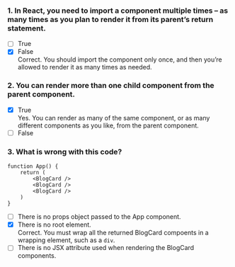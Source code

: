 ### 1. In React, you need to import a component multiple times – as many times as you plan to render it from its parent’s return statement.

- [ ] True
- [x] False <br>
      Correct. You should import the component only once, and then you’re allowed to render it as many times as needed.

### 2. You can render more than one child component from the parent component.

- [x] True <br>
      Yes. You can render as many of the same component, or as many different components as you like, from the parent component.
- [ ] False

### 3. W​hat is wrong with this code?

```
function App() {
    return (
        <BlogCard />
        <BlogCard />
        <BlogCard />
    )
}
```

- [ ] T​here is no props object passed to the App component.
- [x] T​here is no root element. <br>
      ​Correct. You must wrap all the returned BlogCard compoents in a wrapping element, such as a `div`.
- [ ] T​here is no JSX attribute used when rendering the BlogCard components.
